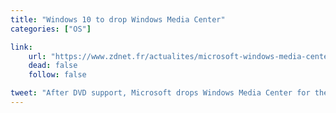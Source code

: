 ```yaml
---
title: "Windows 10 to drop Windows Media Center"
categories: ["OS"]

link:
    url: "https://www.zdnet.fr/actualites/microsoft-windows-media-center-passe-a-la-trappe-39818840.htm"
    dead: false
    follow: false

tweet: "After DVD support, Microsoft drops Windows Media Center for their OS."
---
```

